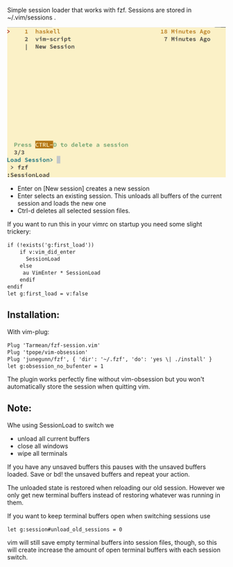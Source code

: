 Simple session loader that works with fzf. Sessions are stored in ~/.vim/sessions .

![Screenshot](screenshot.png)

- Enter on [New session] creates a new session
- Enter selects an existing session. This unloads all buffers of the current session and loads the new one
- Ctrl-d deletes all selected session files.

If you want to run this in your vimrc on startup you need some slight trickery:

    if (!exists('g:first_load'))
        if v:vim_did_enter
          SessionLoad
        else
         au VimEnter * SessionLoad
        endif
    endif
    let g:first_load = v:false


## Installation:

With vim-plug:

    Plug 'Tarmean/fzf-session.vim'
    Plug 'tpope/vim-obsession'
    Plug 'junegunn/fzf', { 'dir': '~/.fzf', 'do': 'yes \| ./install' }
    let g:obsession_no_bufenter = 1

The plugin works perfectly fine without vim-obsession but you won't automatically store the session when quitting vim.

## Note:

Whe using SessionLoad to switch we

- unload all current buffers
- close all windows 
- wipe all terminals

If you have any unsaved buffers this pauses with the unsaved buffers loaded. Save or bd! the unsaved buffers and repeat your action.

The unloaded state is restored when reloading our old session. However we only get new terminal buffers instead of restoring whatever was running in them.

If you want to keep terminal buffers open when switching sessions use

    let g:session#unload_old_sessions = 0

vim will still save empty terminal buffers into session files, though, so this will create increase the amount of open terminal buffers with each session switch.
